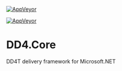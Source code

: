 [![AppVeyor](https://ci.appveyor.com/api/projects/status/github/dd4t/DD4T.DI.Autofac?branch=master&svg=true&passingText=master)](https://ci.appveyor.com/project/DD4T/dd4t-2-net)

[![AppVeyor](https://ci.appveyor.com/api/projects/status/github/dd4t/DD4T.DI.Autofac?branch=develop&svg=true&passingText=develop)](https://ci.appveyor.com/project/DD4T/dd4t-2-net)

# DD4.Core
DD4T  delivery framework for Microsoft.NET
